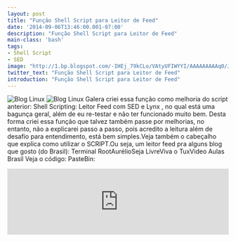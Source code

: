 ```yaml
---
layout: post
title: "Função Shell Script para Leitor de Feed"
date: '2014-09-06T13:46:00.001-07:00'
description: "Função Shell Script para Leitor de Feed"
main-class: 'bash'
tags:
- Shell Script
- SED
image: "http://1.bp.blogspot.com/-IHEj_79kCLo/VAtyUFIWYYI/AAAAAAAAAq0/J2edXEw6AB8/s72-c/leitorfeed-shell-sed.png"
twitter_text: "Função Shell Script para Leitor de Feed"
introduction: "Função Shell Script para Leitor de Feed"
---
```

![Blog Linux](http://1.bp.blogspot.com/-IHEj_79kCLo/VAtyUFIWYYI/AAAAAAAAAq0/J2edXEw6AB8/s320/leitorfeed-shell-sed.png "Blog Linux")
![Blog Linux](http://3.bp.blogspot.com/-ncmjb4Jb8Jo/VAtyUPNHlgI/AAAAAAAAAqw/ksxSJB0_VpQ/s320/feed-sed-shel-script.png "Blog Linux")
Galera criei essa função como melhoria do script anterior: Shell Scripting: Leitor Feed com SED e Lynx , no qual está uma bagunça geral, além de eu re-testar e não ter funcionado muito bem.
Desta forma criei essa função que talvez também passe por melhorias, no entanto, não a explicarei passo a passo, pois acredito a leitura além de desafio para entendimento, está bem simples.Veja também o cabeçalho que explica como utilizar o SCRIPT.Ou seja, um leitor feed pra alguns blog que gosto (do Brasil):
Terminal RootAurélioSeja LivreViva o TuxVideo Aulas Brasil 
Veja o código: 
PasteBin:
<iframe src="http://pastebin.com/raw/FTnMK2E5" style="border:none;width:100%;"><iframe>
CódigoBlog:
#!/bin/bash
#-------------------------------------------------------------------------
# feed.sh
# Mostra últimas notícias/posts de um blog/site desejado
# Função Shell Script para Leitor de Feed
# SED, Shell Script
# Uso: ./feed.sh [quantidade de noticias/posts]
# Digite o número correspondente no menu para escolher o feed desejado e pressione [ENTER].
# Exemplo: ./feed.sh 6
# Os ESCOLHA UM NÚMERO DAS OPÇÕES ABAIXO:
#❶ Terminal Root
#❷ Aurélio
#❸ Seja Livre
#❹ Viva o Tux
#❺ Video Aulas Brasil
# Se Não passar o 1° parâmetro (da quantidade de noticias/posts), exibirá 5 posts/noticias.
# Autor: Marcos Oliveira
# Desde: Dom 23 Jun 2013 23:14:54 BRT
# Versão: 2
# Licença: GPL
#-------------------------------------------------------------------------
leitorFeed(){
 [ -e $1 ] &amp;&amp; max=5 || max=$1
 
 echo -e "\e[45;37;1mOs ESCOLHA UM NÚMERO DAS OPÇÕES ABAIXO:\033[m\n"
 
 echo -e "❶ \e[44;37;1m Terminal Root\033[m"
 echo -e "❷ \e[44;37;1m Aurélio\033[m"
 echo -e "❸ \e[44;37;1m Seja Livre\033[m"
 echo -e "❹ \e[44;37;1m Viva o Tux\033[m"
 echo -e "❺ \e[44;37;1m Video Aulas Brasil\033[m"
 read OPCAO
 case "$OPCAO" in
 1) feed="http://goo.gl/jxw8M";;
 2) feed="http://goo.gl/OZIuq";;
 3) feed="http://goo.gl/Rgisz";;
 4) feed="http://goo.gl/gd6uBr";;
 5) feed="http://goo.gl/rBzCz";;
 *) exit 1;;
 esac
 feedxml=".feed"
 newfeed=".newfeed"
 qtde=$(($max + 1))
 lynx -source $feed > $feedxml
 sed -i 's/>/>\n/g' $feedxml
 sed -n '//p' $feedxml > $newfeed
 sed -i 's///' $newfeed
 sed -i '2,$s/^/ ➜ /' $newfeed
 titulo=$(sed -n 1p $newfeed)
 posts=$(sed -ne "2,$qtde p" $newfeed)
 
 reset
 
 echo -e "\n \e[33;1m ::::::::: $titulo ::::::::: \e[m \n"
 echo -e " \e[45;37;1m Os $max mais recentes posts são: \e[m"
 echo
 echo -e "\e[37;1m$posts\e[m"
 echo -e " ::::::::::::::::::::::::::::\n"
 rm -rf $feedxml $newfeed
}
reset
leitorFeed $1
Até a próxima!
